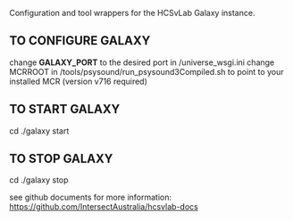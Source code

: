 Configuration and tool wrappers for the HCSvLab Galaxy instance.

TO CONFIGURE GALAXY
-------------------
change __GALAXY_PORT__ to the desired port in <galaxy-dist>/universe_wsgi.ini
change MCRROOT in <galaxy-dist>/tools/psysound/run_psysound3Compiled.sh to point to your installed MCR (version v716 required)

TO START GALAXY
---------------
cd <galaxy-dist>
./galaxy start

TO STOP GALAXY
--------------
cd <galaxy-dist>
./galaxy stop

see github documents for more information: https://github.com/IntersectAustralia/hcsvlab-docs

